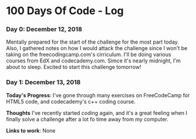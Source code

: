 # 100 Days Of Code - Log

### Day 0: December 12, 2018

Mentally prepared for the start of the challenge for the most part today. Also, I gathered notes on how I would attack the challenge since I won't be taking on the freecodingcamp.com's cirriculum. I'll be doing various courses from EdX and codecademy.com. Simce it's nearly midnight, I'm about to sleep. Excited to start this challenge tomorrow!


### Day 1: December 13, 2018

**Today's Progress**: I've gone through many exercises on FreeCodeCamp for HTML5 code, and codecademy's c++ coding course.

**Thoughts** I've recently started coding again, and it's a great feeling when I finally solve a challenge after a lot fo time away from my computer.

**Links to work**: 
None
